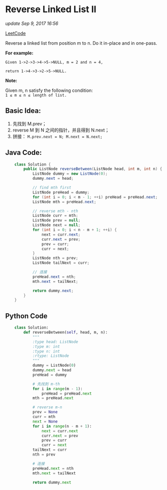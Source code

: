 # Reverse Linked List II

_update Sep 9, 2017 16:56_

[LeetCode](https://leetcode.com/problems/reverse-linked-list-ii/description/)

Reverse a linked list from position m to n. Do it in-place and in one-pass.

**For example:**

```text
Given 1->2->3->4->5->NULL, m = 2 and n = 4,

return 1->4->3->2->5->NULL.
```

**Note:**

Given m, n satisfy the following condition:  
`1 ≤ m ≤ n ≤ length of list.`

## Basic Idea:

1. 先找到 M.prev；
2. reverse M 到 N 之间的指针，并且得到 N.next；
3. 拼接： `M.prev.next = N; M.next = N.next;`

## Java Code:

```java
    class Solution {
        public ListNode reverseBetween(ListNode head, int m, int n) {
            ListNode dummy = new ListNode(0);
            dummy.next = head;

            // find mth first
            ListNode preHead = dummy;
            for (int i = 0; i < m - 1; ++i) preHead = preHead.next;
            ListNode mth = preHead.next;

            // reverse mth - nth
            ListNode curr = mth;
            ListNode prev = null;
            ListNode next = null;
            for (int i = 0; i < n - m + 1; ++i) {
                next = curr.next;
                curr.next = prev;
                prev = curr;
                curr = next;
            }
            ListNode nth = prev;
            ListNode tailNext = curr;

            // 连接
            preHead.next = nth;
            mth.next = tailNext;

            return dummy.next;
        }
    }
```

## Python Code

```python
    class Solution:
        def reverseBetween(self, head, m, n):
            """
            :type head: ListNode
            :type m: int
            :type n: int
            :rtype: ListNode
            """
            dummy = ListNode(0)
            dummy.next = head
            preHead = dummy

            # 先找到 m-th
            for i in range(m - 1):
                preHead = preHead.next    
            mth = preHead.next

            # reverse m-n
            prev = None
            curr = mth
            next = None
            for i in range(n - m + 1):
                next = curr.next
                curr.next = prev
                prev = curr
                curr = next
            tailNext = curr
            nth = prev

            # 连接
            preHead.next = nth
            mth.next = tailNext

            return dummy.next
```


